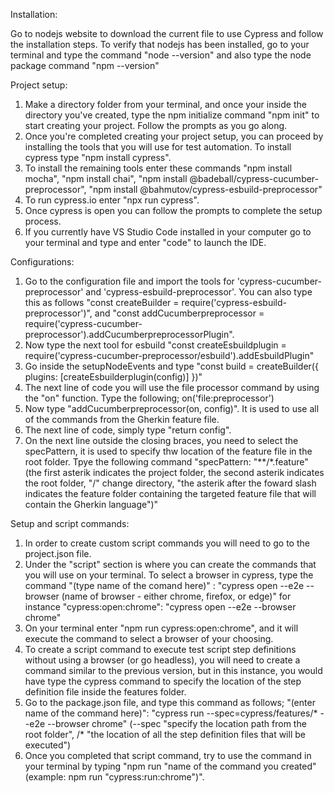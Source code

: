Installation:

Go to nodejs website to download the current file to use Cypress and follow the installation steps.
To verify that nodejs has been installed, go to your terminal and type the command "node --version" and also type the node package command "npm --version"  

Project setup:

1. Make a directory folder from your terminal, and once your inside the directory you've created, type the npm initialize command "npm init" to start creating your project. Follow the prompts as you go along.
2. Once you're completed creating your project setup, you can proceed by installing the tools that you will use for test automation. To install cypress type "npm install cypress".
3. To install the remaining tools enter these commands "npm install mocha", "npm install chai", "npm install @badeball/cypress-cucumber-preprocessor", "npm install @bahmutov/cypress-esbuild-preprocessor"
4. To run cypress.io enter "npx run cypress".
5. Once cypress is open you can follow the prompts to complete the setup process.
6. If you currently have VS Studio Code installed in your computer go to your terminal and type and enter "code" to launch the IDE.

Configurations:

1. Go to the configuration file and import the tools for 'cypress-cucumber-preprocessor' and 'cypress-esbuild-preprocessor'. You can also type this as follows "const createBuilder = require('cypress-esbuild-preprocessor')",
   and "const addCucumberpreprocessor = require('cypress-cucumber-preprocessor').addCucumberpreprocessorPlugin".
2. Now type the next tool for esbuild "const createEsbuildplugin = require('cypress-cucumber-preprocessor/esbuild').addEsbuildPlugin"
3. Go inside the setupNodeEvents and type "const build = createBuilder({ plugins: [createEsbuilderplugin(config)] })"
4. The next line of code you will use the file processor command by using the "on" function. Type the following; on('file:preprocessor')
5. Now type "addCucumberpreprocessor(on, config)". It is used to use all of the commands from the Gherkin feature file.
6. The next line of code, simply type "return config".
7. On the next line outside the closing braces, you need to select the specPattern, it is used to specify thw location of the feature file in the root folder. Tpye the following command "specPattern: "**/*.feature"
   (the first asterik indicates the project folder, the second asterik indicates the root folder, "/" change directory, "the asterik after the foward slash indicates the feature folder containing the targeted feature file that
   will contain the Gherkin language")"

Setup and script commands:

1. In order to create custom script commands you will need to go to the project.json file.
2. Under the "script" section is where you can create the commands that you will use on your terminal. To select a browser in cypress, type the command "(type name of the comand here)" : "cypress open --e2e --browser (name of browser - either chrome, firefox, or edge)"
   for instance "cypress:open:chrome": "cypress open --e2e --browser chrome"
3. On your terminal enter "npm run cypress:open:chrome", and it will execute the command to select a browser of your choosing.
4. To create a script command to execute test script step definitions without using a browser (or go headless), you will need to create a command similar to the previous version, but in this instance, you would have
   type the cypress command to specify the location of the step definition file inside the features folder.
5. Go to the package.json file, and type this command as follows; "(enter name of the command here)": "cypress run --spec=cypress/features/* --e2e --browser chrome" (--spec "specify the location path from the root folder",
    /* "the location of all the step definition files that will be executed") 
6. Once you completed that script command, try to use the command in your terminal by typing "npm run "name of the command you created" (example: npm run "cypress:run:chrome")".   
